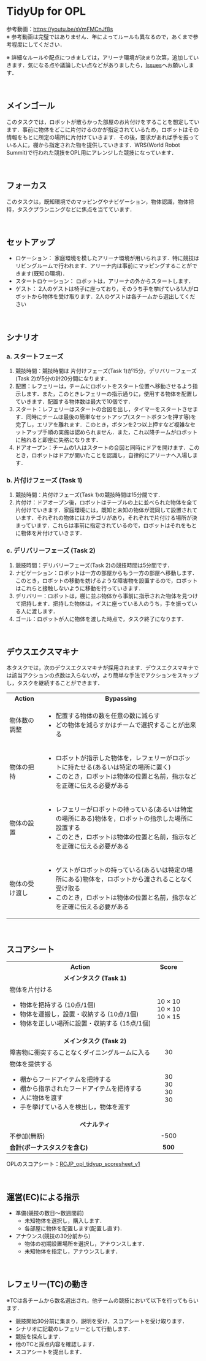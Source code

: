 # TidyUp for OPL

参考動画：https://youtu.be/sVmFMCnJf8s <br>
※ 参考動画は完璧ではありません．年によってルールも異なるので，あくまで参考程度にしてください．

※ 詳細なルールや配点につきましては，アリーナ環境が決まり次第，追加していきます．気になる点や議論したい点などがありましたら，[Issues](https://github.com/RoboCupAtHomeJP/Rule2022/issues)へお願いします．

<br>

## メインゴール
このタスクでは，ロボットが散らかった部屋のお片付けをすることを想定しています．事前に物体をどこに片付けるのかが指定されているため，ロボットはその情報をもとに所定の場所に片付けていきます．その後，要求があれば手を振っている人に，棚から指定された物を提供していきます．WRS(World Robot Summit)で行われた競技をOPL用にアレンジした競技になっています．

<br>

## フォーカス
このタスクは，既知環境でのマッピングやナビゲーション，物体認識，物体把持，タスクプランニングなどに焦点を当てています．

<br>

## セットアップ
- ロケーション： 家庭環境を模したアリーナ環境が用いられます．特に競技はリビングルームで行われます．アリーナ内は事前にマッピングすることができます(既知の環境)．
- スタートロケーション： ロボットは，アリーナの外からスタートします．
- ゲスト： 2人のゲストは椅子に座っており，そのうち手を挙げている1人がロボットから物体を受け取ります．2人のゲストは各チームから選出してください
<br>

## シナリオ
### a. スタートフェーズ
1. 競技時間：競技時間は 片付けフェーズ(Task 1)が15分，デリバリーフェーズ(Task 2)が5分の計20分間になります．
2. 配置：レフェリーは，チームにロボットをスタート位置へ移動させるよう指示します．また，このときレフェリーの指示通りに，使用する物体を配置していきます．配置する物体数は最大で10個です．
3. スタート：レフェリーはスタートの合図を出し，タイマーをスタートさせます．同時にチームは最後の簡単なセットアップ(スタートボタンを押す等)を完了し，エリアを離れます．このとき，ボタンを2つ以上押すなど複雑なセットアップ手順の実施は認められません．また，これ以降チームがロボットに触れると即座に失格になります．
4. ドアオープン：チームの1人はスタートの合図と同時にドアを開けます．このとき，ロボットはドアが開いたことを認識し，自律的にアリーナへ入場します．

### b. 片付けフェーズ (Task 1)
1. 競技時間：片付けフェーズ(Task 1)の競技時間は15分間です．
2. 片付け：ドアオープン後，ロボットはテーブルの上に並べられた物体を全て片付けていきます．家庭環境には，既知と未知の物体が混同して設置されています．それぞれの物体にはカテゴリがあり，それぞれで片付ける場所が決まっています．これらは事前に指定されているので，ロボットはそれをもとに物体を片付けていきます．

### c. デリバリーフェーズ (Task 2)
1. 競技時間：デリバリーフェーズ(Task 2)の競技時間は5分間です．
2. ナビゲーション：ロボットは一方の部屋からもう一方の部屋へ移動します．このとき，ロボットの移動を妨げるような障害物を設置するので，ロボットはこれらと接触しないように移動を行っていきます．
3. デリバリー：ロボットは，棚に並ぶ物体から事前に指示された物体を見つけて把持します．把持した物体は，イスに座っている人のうち，手を振っている人に渡します．
4. ゴール：ロボットが人に物体を渡した時点で，タスク終了になります．

<br>

## デウスエクスマキナ
本タスクでは，次のデウスエクスマキナが採用されます．デウスエクスマキナでは該当アクションの点数は入らないが，より簡単な手法でアクションをスキップし，タスクを継続することができます．

<table>
  <tr>
    <th> <b>Action<b> </th>
    <th> <b>Bypassing<b> </th>
  </tr>
  <tr>
    <td> 物体数の調整 </td>
    <td>
      <ul>
        <li> 配置する物体の数を任意の数に減らす </li>
        <li> どの物体を減らすかはチームで選択することが出来る </li>
      </ul> 
    </td>
  </tr>
  <tr>
    <td> 物体の把持 </td>
    <td>
      <ul>
        <li> ロボットが指示した物体を，レフェリーがロボットに持たせる(あるいは特定の場所に置く) </li>
        <li> このとき，ロボットは物体の位置と名前，指示などを正確に伝える必要がある </li>
      </ul> 
    </td>
  </tr>
   <tr>
    <td> 物体の設置 </td>
    <td>
      <ul>
        <li> レフェリーがロボットの持っている(あるいは特定の場所にある)物体を，ロボットの指示した場所に設置する </li>
        <li> このとき，ロボットは物体の位置と名前，指示などを正確に伝える必要がある </li>
      </ul> 
    </td>
  </tr>
  <tr>
    <td> 物体の受け渡し </td>
    <td>
      <ul>
        <li> ゲストがロボットの持っている(あるいは特定の場所にある)物体を，ロボットから渡されることなく受け取る </li>
        <li> このとき，ロボットは物体の位置と名前，指示などを正確に伝える必要がある </li>
      </ul> 
    </td>
  </tr>
</table>

<br>

## スコアシート
<table>
  <tr>
    <th> <b>Action</b> </th>
    <th> <b>Score</b> </th>
  </tr>
  <tr>
    <td colspan="2" align="center"> <b>メインタスク (Task 1)</b> </td>
  </tr>
  <tr>
    <td> 物体を片付ける <br> 
      <ul>
        <li> 物体を把持する (10点/1個) </li>
        <li> 物体を運搬し，設置・収納する (10点/1個) </li>
        <li> 物体を正しい場所に設置・収納する (15点/1個) </li>
      </ul> 
    </td>
    <td align="center"> <!-- 200 <br> --> 10 × 10 <br> 10 × 10 <br> 10 × 15 </td>
  </tr>
  <tr>
    <td colspan="2" align="center"> <b>メインタスク (Task 2)</b> </td>
  </tr>
  <tr>
    <td> 障害物に衝突することなくダイニングルームに入る </td>
    <td align="center"> 30 </td>
  </tr>
  <tr>
    <td> 物体を提供する <br> 
      <ul>
        <li> 棚からフードアイテムを把持する </li>
        <li> 棚から指示されたフードアイテムを把持する </li>
        <li> 人に物体を渡す </li>
        <li> 手を挙げている人を検出し，物体を渡す </li>
      </ul> 
    </td>
    <td align="center"> <!-- 200 <br> --> 30 <br> 30 <br> 30 <br> 30 </td>
  </tr>
  <tr>
    <td colspan="2" align="center"> <b>ペナルティ</b> </td>
  </tr>
  <tr>
    <td> 不参加(無断) </td>
    <td align="center"> -500 </td>
  </tr>
  <tr>
    <td> <b>合計(ボーナスタスクを含む)</b> </td>
    <td align="center"> <b>500</b> </td>
  </tr>
</table>

OPLのスコアシート：[RCJP_opl_tidyup_scoresheet_v1](https://docs.google.com/spreadsheets/d/1Dn0LTINAVYMcSL2Yoqi4iicPZOmU6h8e/edit?usp=sharing&ouid=115914283332872721627&rtpof=true&sd=true)

<br>

## 運営(EC)による指示
- 準備(競技の数日～数週間前)
  - 未知物体を選択し，購入します．
  - 各部屋に物体を配置します(配置し直す)．
- アナウンス(競技の30分前から)
  - 物体の初期設置場所を選択し，アナウンスします．
  - 未知物体を指定し，アナウンスします．

<br>

## レフェリー(TC)の動き
※TCは各チームから数名選出され，他チームの競技において以下を行ってもらいます．
- 競技開始30分前に集まり，説明を受け，スコアシートを受け取ります．
- シナリオに記載のレフェリーとして行動します．
- 競技を採点します．
- 他のTCと採点内容を確認します．
- スコアシートを提出します．
